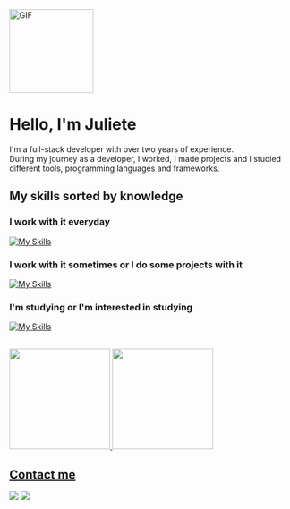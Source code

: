 <img src="https://github.com/julietedias/julietedias/assets/71693559/a8c65187-0e32-43ec-9d15-27adb8fc5aa4" alt="GIF" width="150">

# Hello, I'm Juliete

I'm a full-stack developer with over two years of experience. <br>
During my journey as a developer, I worked, I made projects and I studied different tools, programming languages and frameworks.

## My skills sorted by knowledge
### I work with it everyday
[![My Skills](https://skillicons.dev/icons?i=nodejs,nestjs,postgres,vue,js,ts,html,css,sass,postman,git,gitlab,ubuntu,vscode)](https://skillicons.dev)

### I work with it sometimes or I do some projects with it
[![My Skills](https://skillicons.dev/icons?i=regex,sequelize,angular,sentry,cypress,jest,docker,express,c,bootstrap,java,github,wordpress,mongodb,mysql,redis,rabbitmq,windows,visualstudio)](https://skillicons.dev)

### I'm studying or I'm interested in studying
[![My Skills](https://skillicons.dev/icons?i=aws,py,react)](https://skillicons.dev)

<br>

<div>
<a href="https://github.com/julietedias">
<img loading="lazy" height="180em" src="https://github-readme-stats.vercel.app/api/top-langs/?username=julietedias&layout=compact&langs_count=7&theme=dracula"/>
<img loading="lazy" height="180em" src="https://github-readme-stats.vercel.app/api?username=julietedias&show_icons=true&theme=dracula&include_all_commits=true&count_private=true"/>
</div>

## Contact me
<a href="https://www.linkedin.com/in/julietedias/" target="_blank"><img loading="lazy" src="https://img.shields.io/badge/Linkedin-0a66c2?style=for-the-badge&logo=linkedin&logoColor=white" target="_blank"></a>
<a href="juliete_dias@outlook.com.br" target="_blank"><img loading="lazy" src="https://img.shields.io/badge/Outlook-0078D4?style=for-the-badge&logo=outlook&logoColor=white" target="_blank"></a>
          
